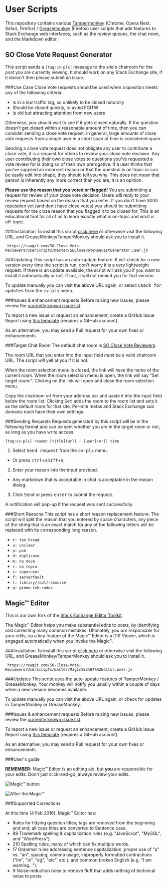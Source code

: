 # User Scripts

This repository contains various [Tampermonkey](http://tampermonkey.net/) (Chrome, Opera Next, Safari, Firefox) / [Greasemonkey](http://www.greasespot.net/) (Firefox) user scripts that add features to Stack Exchange web interfaces, such as the review queues, the chat room, and the Markdown editor.

## SO Close Vote Request Generator
This script sends a `[tag:cv-pls]` message to the site's chatroom for the post you are currently viewing. It should work on any Stack Exchange site, if it doesn't then please submit an issue.

###Use Case
Close Vote requests should be used when a question meets any of the following criteria:

* Is in a low traffic tag, so unlikely to be closed naturally
* Should be closed quickly, to avoid FGITW
* Is old but attracting attention from new users

Otherwise, you should wait to see if it gets closed naturally. If the question doesn't get closed within a reasonable amount of time, then you can consider sending a close vote request. In general, large amounts of close vote requests from a single user in a short span of time is considered spam.

Sending a close vote request does not obligate any user to contribute a close vote, it is a request for others to review your close vote decision. Any user contributing their own close votes to questions you've requested a vote review for is doing so of their own prerogative. If a user thinks that you've supplied an incorrect reason or that the question is on-topic or can be easily edit into shape, they should tell you why. This does not mean that person is inherently any more correct than you are, it is an opinion.

**Please use the reason that you voted or flagged!** You are submitting a request for review of *your* close vote decision. Users will reply to your review request based on the reason that you enter. If you don't have 3000 reputation yet (and don't have close votes) you should be submitting requests for the close reason that *you* flagged it to be closed for. This is an educational tool for all of us to learn exactly what is on-topic and what is off-topic.

###Installation
To install this script [click here](https://rawgit.com/SO-Close-Vote-Reviewers/UserScripts/master/SECloseVoteRequestGenerator.user.js) or otherwise visit the following URL, and GreaseMonkey/TamperMonkey should ask you to install it.

     https://rawgit.com/SO-Close-Vote-Reviewers/UserScripts/master/SECloseVoteRequestGenerator.user.js
     
###Updating
This script has an auto-update feature. It will check for a new version every time the script is run, don't worry it is a very lightweight request. If there is an update available, the script will ask you if you want to install it automatically or not. If not, it will not remind you for that version.

To update manually you can visit the above URL again, or select <kbd>Check for updates</kbd> from the <kbd>cv-pls</kbd> menu.

###Issues & enhancement requests
Before raising new issues, please review the [currently known issue list](https://github.com/SO-Close-Vote-Reviewers/UserScripts/issues?q=is%3Aissue+is%3Aopen+label%3Ascript%3ASOCloseVoteRequestGenerator).

<!-- I used http://meyerweb.com/eric/tools/dencoder/ to encode the issue report template -->
To report a new issue or request an enhancement, create a GitHub Issue Report using [this template](https://github.com/SO-Close-Vote-Reviewers/UserScripts/issues/new?labels=script%3ASOCloseVoteRequestGenerator&body=**Script%3A**%20Close%20Vote%20Request%20Generator%0A**Issue%20type%3A**%20Bug%20%2F%20Enhancement%20%2F%20Question%20(pick%20one)%0A**Link%20to%20example%20post%3A**%20(where%20can%20the%20problem%20be%20reliably%20replicated%3F)%0A%0AProblem%20description...) (requires a GitHub account).

As an alternative, you may send a Pull request for your own fixes or enhancements.

###Target Chat Room
The default chat room is [SO Close Vote Reviewers](http://chat.stackoverflow.com/rooms/41570/so-close-vote-reviewers).

The room URL that you enter into the input field *must* be a valid chatroom URL. The script *will* yell at you if it is not. 

When the room selection menu is closed, the link will have the name of the current room. When the room selection menu is open, the link will say "Set target room:". Clicking on the link will open and close the room selection menu.

Copy the chatroom url from your address bar and paste it into the input field below the room list. Clicking <kbd>Set</kbd> adds the room to the room list and sets it as the default room for that site. Per-site metas and Stack Exchange sub domains each have their own settings.

###Sending Requests
Requests generated by this script will be in the following format and can be sent whether you are in the target room or not, as long as you have write access. 

    [tag:cv-pls] reason [title](url) - [user](url) time

1. Select <kbd>Send request</kbd> from the <kbd>cv-pls</kbd> menu.
  *  Or press <kbd>ctrl</kbd>+<kbd>shift</kbd>+<kbd>a</kbd>
2. Enter your reason into the input provided.
  *  Any markdown that is acceptable in chat is acceptable in the reason dialog.
3. Click <kbd>Send</kbd> or press <kbd>enter</kbd> to submit the request. 

A notification will pop-up if the request was sent successfully.

###Short Reasons
This script has a short reason replacement feature. The script will split the reason that you entered by space characters, any piece of the string that is an exact match for any of the following letters will be replaced with its corresponding long reason.

* `t: too broad` 
* `u: unclear`
* `p: pob`
* `d: duplicate`
* `m: no mcve`
* `r: no repro`
* `s: superuser`
* `f: serverfault`
* `l: library/tool/resource`
* `g: gimme-teh-codez`

## Magic™ Editor

This is our own fork of the [Stack Exchange Editor Toolkit](http://stackapps.com/questions/4899/stack-exchange-editor-toolkit).

The Magic™ Editor _helps_ you make substantial edits to posts, by identifying and correcting many common mistakes. Ultimately, _you are responsible_ for your edits, so a key feature of the Magic™ Editor is a Diff Viewer, which is engaged automatically when you Invoke the Magic™.

###Installation
To install this script [click here](https://rawgit.com/SO-Close-Vote-Reviewers/UserScripts/master/Magic%E2%84%A2Editor.user.js) or otherwise visit the following URL, and GreaseMonkey/TamperMonkey should ask you to install it.

     https://rawgit.com/SO-Close-Vote-Reviewers/UserScripts/master/Magic%E2%84%A2Editor.user.js
     
###Updates
This script uses the auto-update features of TamperMonkey / GreaseMonkey. Your monkey will notify you usually within a couple of days when a new version becomes available.

To update manually you can visit the above URL again, or check for updates in TamperMonkey or GreaseMonkey.

###Issues & enhancement requests
Before raising new issues, please review the [currently known issue list](https://github.com/SO-Close-Vote-Reviewers/UserScripts/labels/script%3AMagic%E2%84%A2%20Editor).

<!-- I used http://meyerweb.com/eric/tools/dencoder/ to encode the issue report template -->
To report a new issue or request an enhancement, create a GitHub Issue Report using [this template](https://github.com/SO-Close-Vote-Reviewers/UserScripts/issues/new?labels=script%3AMagic™%20Editor&body=**Script%3A**%20Magic%E2%84%A2%20Editor%0A**Issue%20type%3A**%20Bug%20%2F%20Enhancement%20%2F%20Auto-fix%20term%20request%20(pick%20one)%0A**Link%20to%20example%20post%3A**%20(where%20can%20the%20problem%20be%20reliably%20replicated%3F)%0A%0AIf%20you%20are%20requesting%20support%20for%20a%20new%20auto-correction%20term%2C%20explain%20why%20the%20rule%20should%20be%20supported.%20How%20prevalent%20is%20the%20mistake%3F%20For%20example%2C%20https%3A%2F%2Fregex101.com%2Fr%2FxN8qD9%2F1%20clearly%20shows%20what%20incorrect%20terms%20are%20expected%20to%20be%20addressed%2C%20and%20anticipates%20possible%20conflicts%2C%20as%20well%20as%20reporting%20on%20the%20number%20of%20existing%20posts%20containing%20the%20errors.) (requires a GitHub account).

As an alternative, you may send a Pull request for your own fixes or enhancements.

###User's guide

**REMEMBER:** Magic™ Editor is an editing aid, but **you** are responsible for your edits. Don't just click-and-go; always review your edits.

![Magic™ button](http://i.stack.imgur.com/jB5bR.png)

![After the Magic™](http://i.stack.imgur.com/2x6n7.png)

###Supported Corrections

At this time (4 Feb 2016), Magic™ Editor has:

- Rules for tidying question titles; tags are removed from the beginning and end, all caps titles are converted to Sentence case.
- 89 Trademark spelling & capitalization rules (e.g. "JavaScript", "MySQL", and "WordPress").
- 210 Spelling rules, many of which can fix multiple words.
- 17 Grammar rules addressing sentence capitalization, proper use of "a" vs. "an", spacing, comma usage, improperly formatted contractions ("Im", "ie", "eg", "etc", etc.), and common broken English (e.g. "I am wanting...").
- 9 Noise-reduction rules to remove fluff that adds nothing of technical value to posts.

